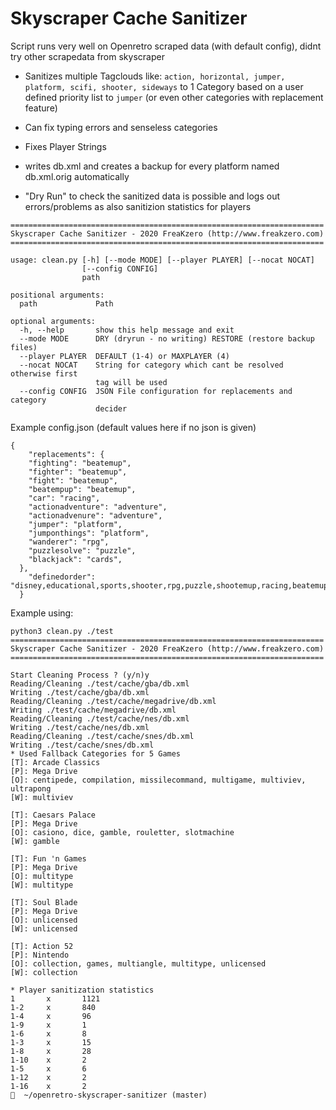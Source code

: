# Skyscraper Cache Sanitizer

Script runs very well on Openretro scraped data (with default config), didnt try other scrapedata from skyscraper

- Sanitizes multiple Tagclouds like:
`action, horizontal, jumper, platform, scifi, shooter, sideways`
to 1 Category based on a user defined priority list to
`jumper` (or even other categories with replacement feature)

- Can fix typing errors and senseless categories

- Fixes Player Strings

- writes db.xml and creates a backup for every platform named db.xml.orig automatically

- "Dry Run" to check the sanitized data is possible and logs out errors/problems as also sanitizion statistics for players
```
======================================================================
Skyscraper Cache Sanitizer - 2020 FreaKzero (http://www.freakzero.com)
======================================================================

usage: clean.py [-h] [--mode MODE] [--player PLAYER] [--nocat NOCAT]
                [--config CONFIG]
                path

positional arguments:
  path             Path

optional arguments:
  -h, --help       show this help message and exit
  --mode MODE      DRY (dryrun - no writing) RESTORE (restore backup files)
  --player PLAYER  DEFAULT (1-4) or MAXPLAYER (4)
  --nocat NOCAT    String for category which cant be resolved otherwise first
                   tag will be used
  --config CONFIG  JSON File configuration for replacements and category
                   decider
```

Example config.json (default values here if no json is given)

```
{
    "replacements": {
    "fighting": "beatemup",
    "fighter": "beatemup",
    "fight": "beatemup",
    "beatempup": "beatemup",
    "car": "racing",
    "actionadventure": "adventure",
    "actionadvenure": "adventure",
    "jumper": "platform",
    "jumponthings": "platform",
    "wanderer": "rpg",
    "puzzlesolve": "puzzle",
    "blackjack": "cards",
  },
    "definedorder": "disney,educational,sports,shooter,rpg,puzzle,shootemup,racing,beatemup,cards,quiz,topdown,strategy,platform,adventure,reaction,arcade,simulation,action,maze,pinball,boardgame,movie,creativity"
  }
```

Example using:

```
python3 clean.py ./test 
======================================================================
Skyscraper Cache Sanitizer - 2020 FreaKzero (http://www.freakzero.com)
======================================================================

Start Cleaning Process ? (y/n)y
Reading/Cleaning ./test/cache/gba/db.xml
Writing ./test/cache/gba/db.xml
Reading/Cleaning ./test/cache/megadrive/db.xml
Writing ./test/cache/megadrive/db.xml
Reading/Cleaning ./test/cache/nes/db.xml
Writing ./test/cache/nes/db.xml
Reading/Cleaning ./test/cache/snes/db.xml
Writing ./test/cache/snes/db.xml
* Used Fallback Categories for 5 Games
[T]: Arcade Classics
[P]: Mega Drive
[O]: centipede, compilation, missilecommand, multigame, multiviev, ultrapong
[W]: multiviev 

[T]: Caesars Palace
[P]: Mega Drive
[O]: casiono, dice, gamble, rouletter, slotmachine
[W]: gamble 

[T]: Fun 'n Games
[P]: Mega Drive
[O]: multitype
[W]: multitype 

[T]: Soul Blade
[P]: Mega Drive
[O]: unlicensed
[W]: unlicensed 

[T]: Action 52
[P]: Nintendo
[O]: collection, games, multiangle, multitype, unlicensed
[W]: collection 

* Player sanitization statistics
1       x       1121
1-2     x       840
1-4     x       96
1-9     x       1
1-6     x       8
1-3     x       15
1-8     x       28
1-10    x       2
1-5     x       6
1-12    x       2
1-16    x       2
🐙  ~/openretro-skyscraper-sanitizer (master) 
```
